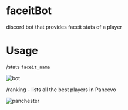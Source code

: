 # faceitBot
discord bot that provides faceit stats of a player

# Usage
/stats `faceit_name`


![bot](https://github.com/TOTOOOOOO/faceitBot/assets/104201793/c7c56106-35af-4bc0-97da-a6c778d2c656)


/ranking  - lists all the best players in Pancevo


![panchester](https://github.com/TOTOOOOOO/faceitBot/assets/104201793/628699f5-5f4c-4aec-97a2-ab2f11e34754)
